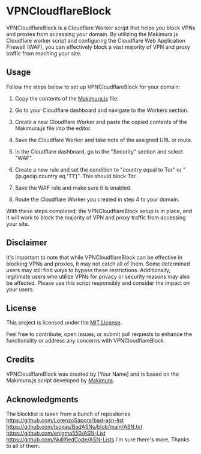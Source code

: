 # VPNCloudflareBlock

VPNCloudflareBlock is a Cloudflare Worker script that helps you block VPNs and proxies from accessing your domain. By utilizing the Makimura.js Cloudflare worker script and configuring the Cloudflare Web Application Firewall (WAF), you can effectively block a vast majority of VPN and proxy traffic from reaching your site.

## Usage

Follow the steps below to set up VPNCloudflareBlock for your domain:

1. Copy the contents of the [Makimura.js](Makimura.js) file.

2. Go to your Cloudflare dashboard and navigate to the Workers section.

3. Create a new Cloudflare Worker and paste the copied contents of the Makimura.js file into the editor.

4. Save the Cloudflare Worker and take note of the assigned URL or route.

5. In the Cloudflare dashboard, go to the "Security" section and select "WAF".

6. Create a new rule and set the condition to "country equal to Tor" or "(ip.geoip.country eq 'T1')". This should block Tor.

7. Save the WAF rule and make sure it is enabled.

8. Route the Cloudflare Worker you created in step 4 to your domain.

With these steps completed, the VPNCloudflareBlock setup is in place, and it will work to block the majority of VPN and proxy traffic from accessing your site.

## Disclaimer

It's important to note that while VPNCloudflareBlock can be effective in blocking VPNs and proxies, it may not catch all of them. Some determined users may still find ways to bypass these restrictions. Additionally, legitimate users who utilize VPNs for privacy or security reasons may also be affected. Please use this script responsibly and consider the impact on your users.

## License

This project is licensed under the [MIT License](LICENSE).

Feel free to contribute, open issues, or submit pull requests to enhance the functionality or address any concerns with VPNCloudflareBlock.

## Credits

VPNCloudflareBlock was created by [Your Name] and is based on the Makimura.js script developed by [Makimura](https://github.com/makimurax13).

## Acknowledgments

The blocklist is taken from a bunch of repositories 
https://github.com/LorenzoSapora/bad-asn-list
https://github.com/tsoxas/BadASNs/blob/main/ASN.txt
https://github.com/enigma550/ASN-List
https://github.com/NullifiedCode/ASN-Lists
I'm sure there's more, Thanks to all of them. 

